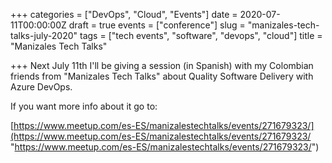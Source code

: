 +++
categories = ["DevOps", "Cloud", "Events"]
date = 2020-07-11T00:00:00Z
draft = true
events = ["conference"]
slug = "manizales-tech-talks-july-2020"
tags = ["tech events", "software", "devops", "cloud"]
title = "Manizales Tech Talks"

+++
Next July 11th I'll be giving a session (in Spanish) with my Colombian friends from "Manizales Tech Talks" about Quality Software Delivery with Azure DevOps.

If you want more info about it go to:

[https://www.meetup.com/es-ES/manizalestechtalks/events/271679323/](https://www.meetup.com/es-ES/manizalestechtalks/events/271679323/ "https://www.meetup.com/es-ES/manizalestechtalks/events/271679323/")